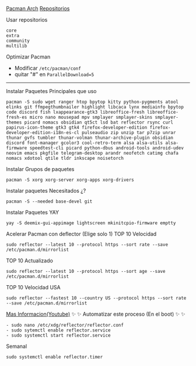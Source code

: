 [Pacman Arch](https://wiki.archlinux.org/title/Pacman)
[Repositorios](https://wiki.archlinux.org/title/Official_repositories)

Usar repositorios
```
core
extra
community
multilib
```

Optimizar Pacman

- Modificar ``` /etc/pacman/conf ```
- quitar "#" en ``` ParallelDownload=5 ```

---
Instalar Paquetes Principales que uso
```
pacman -S sudo wget ranger htop bpytop kitty python-pygments atool elinks git ffmpegthumbnailer highlight libcaca lynx mediainfo bpytop code discord fish lxappearance-gtk3 libreoffice-fresh libreoffice-fresh-es micro nano mousepad mpv smplayer smplayer-skins smplayer-themes picard nomacs obsidian qt5ct lsd bat reflector rsync curl papirus-icon-theme gtk3 gtk4 firefox-developer-edition firefox-developer-edition-i18n-es-cl pulseaudio zip unzip tar p7zip unrar thunar gvfs tumbler thunar-volman thunar-archive-plugin obsidian discord font-manager gcolor3 cool-retro-term alsa alsa-utils alsa-firmware speedtest-cli picard python-dbus android-tools android-udev neovim emacs pkgfile telegram-desktop arandr neofetch catimg chafa nomacs xdotool qtile tldr inkscape noisetorch
```

Instalar Grupos de paquetes
```
pacman -S xorg xorg-server xorg-apps xorg-drivers 
```

Instalar paquetes Necesitados ¿?
``` 
pacman -S --needed base-devel git
```

Instalar Paquetes YAY
```
yay -S deemix-gui-appimage lightscreen mkinitcpio-firmware emptty
```

Acelerar Pacman con deflector (Elige solo 1)
TOP 10 Velocidad
```
sudo reflector --latest 10 --protocol https --sort rate --save /etc/pacman.d/mirrorlist
```
TOP 10 Actualizado
```
sudo reflector --latest 10 --protocol https --sort age --save /etc/pacman.d/mirrorlist
``` 
TOP 10 Velocidad USA
```
sudo reflector --fastest 10 --country US --protocol https --sort rate --save /etc/pacman.d/mirrorlist
```

[Mas Informacion(Youtube)](https://www.youtube.com/watch?v=G6Onhz1lLA0)
:sparkles: :sparkles: Automatizar este proceso (En el boot) :sparkles: :sparkles:
```
- sudo nano /etc/xdg/reflector/reflector.conf
- sudo sytemctl enable reflector.service
- sudo systemctl start reflector.service
```
Semanal
```
sudo systemctl enable reflector.timer
```
